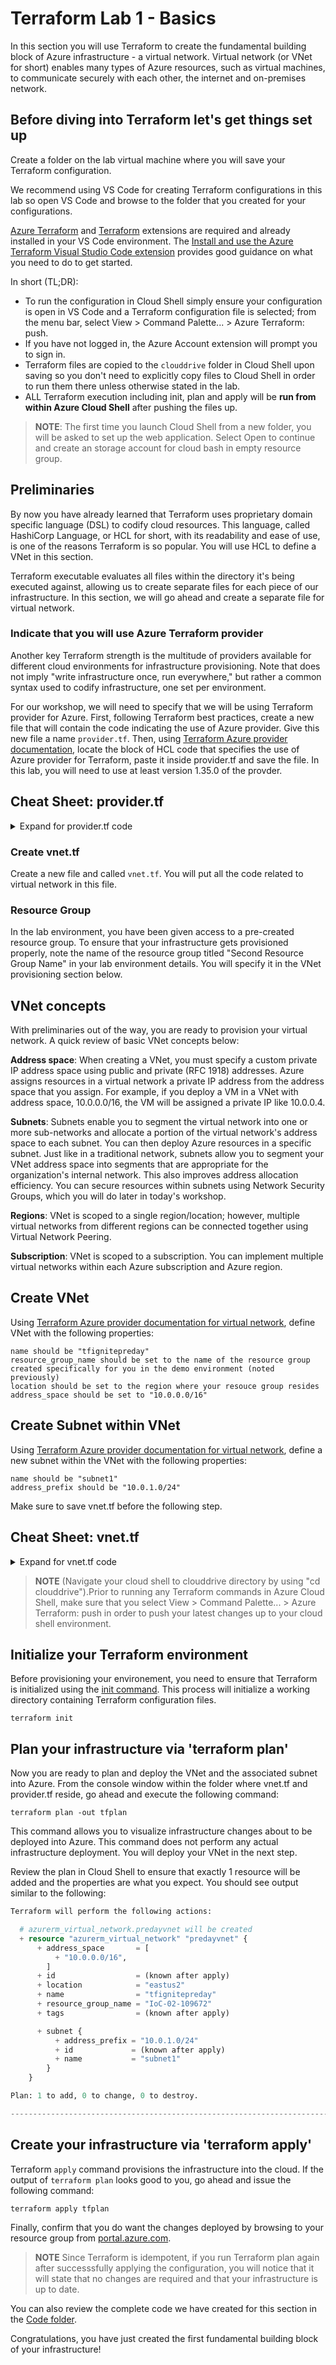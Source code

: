 # Terraform Lab 1 - Basics
In this section you will use Terraform to create the fundamental building block of Azure infrastructure - a virtual network. Virtual network (or VNet for short) enables many types of Azure resources, such as virtual machines, to communicate securely with each other, the internet and on-premises network.

## Before diving into Terraform let's get things set up

Create a folder on the lab virtual machine where you will save your Terraform configuration.

We recommend using VS Code for creating Terraform configurations in this lab so open VS Code and browse to the folder that you created for your configurations. 

[Azure Terraform](https://marketplace.visualstudio.com/items?itemName=ms-azuretools.vscode-azureterraform) and [Terraform](https://marketplace.visualstudio.com/items?itemName=mauve.terraform) extensions are required and already installed in your VS Code environment. The [Install and use the Azure Terraform Visual Studio Code extension](https://docs.microsoft.com/en-us/azure/terraform/terraform-vscode-extension) provides good guidance on what you need to do to get started. 

In short (TL;DR):
- To run the configuration in Cloud Shell simply ensure your configuration is open in VS Code and a Terraform configuration file is selected; from the menu bar, select View > Command Palette... > Azure Terraform: push.
- If you have not logged in, the Azure Account extension will prompt you to sign in.
- Terraform files are copied to the `clouddrive` folder in Cloud Shell upon saving so you don't need to explicitly copy files to Cloud Shell in order to run them there unless otherwise stated in the lab.
- ALL Terraform execution including init, plan and apply will be **run from within Azure Cloud Shell** after pushing the files up.

> **NOTE**: The first time you launch Cloud Shell from a new folder, you will be asked to set up the web application. Select Open to continue and create an storage account for cloud bash in empty resource group.

## Preliminaries
By now you have already learned that Terraform uses proprietary domain specific language (DSL) to codify cloud resources. This language, called HashiCorp Language, or HCL for short, with its readability and ease of use, is one of the reasons Terraform is so popular. You will use HCL to define a VNet in this section.

Terraform executable evaluates all files within the directory it's being executed against, allowing us to create separate files for each piece of our infrastructure. In this section, we will go ahead and create a separate file for virtual network.

### Indicate that you will use Azure Terraform provider
Another key Terraform strength is the multitude of providers available for different cloud environments for infrastructure provisioning. Note that does not imply "write infrastructure once, run everywhere," but rather a common syntax used to codify infrastructure, one set per environment.

For our workshop, we will need to specify that we will be using Terraform provider for Azure. First, following Terraform best practices, create a new file that will contain the code indicating the use of Azure provider. Give this new file a name `provider.tf`. Then, using [Terraform Azure provider documentation](https://www.terraform.io/docs/providers/azurerm/index.html), locate the block of HCL code that specifies the use of Azure provider for Terraform, paste it inside provider.tf and save the file. In this lab, you will need to use at least version 1.35.0 of the provder.

## Cheat Sheet: provider.tf
<details>
<summary>
Expand for provider.tf code
</summary>

```
# Configure the Azure Provider
provider "azurerm" {
    subscription_id = "xxxxxxx-xxxx-xxxx-xxxx-xxxxxxxxxxxx"
    client_id       = "xxxxxxx-xxxx-xxxx-xxxx-xxxxxxxxxxxx"
}
```
you can get this values form **Environment Details** page.
</details>

### Create vnet.tf
Create a new file and called ```vnet.tf```. You will put all the code related to virtual network in this file.

### Resource Group
In the lab environment, you have been given access to a pre-created resource group. To ensure that your infrastructure gets provisioned properly, note the name of the resource group titled "Second Resource Group Name" in your lab environment details. You will specify it in the VNet provisioning section below.

## VNet concepts
With preliminaries out of the way, you are ready to provision your virtual network. A quick review of basic VNet concepts below:

**Address space**: When creating a VNet, you must specify a custom private IP address space using public and private (RFC 1918) addresses. Azure assigns resources in a virtual network a private IP address from the address space that you assign. For example, if you deploy a VM in a VNet with address space, 10.0.0.0/16, the VM will be assigned a private IP like 10.0.0.4.

**Subnets**: Subnets enable you to segment the virtual network into one or more sub-networks and allocate a portion of the virtual network's address space to each subnet. You can then deploy Azure resources in a specific subnet. Just like in a traditional network, subnets allow you to segment your VNet address space into segments that are appropriate for the organization's internal network. This also improves address allocation efficiency. You can secure resources within subnets using Network Security Groups, which you will do later in today's workshop.

**Regions**: VNet is scoped to a single region/location; however, multiple virtual networks from different regions can be connected together using Virtual Network Peering.

**Subscription**: VNet is scoped to a subscription. You can implement multiple virtual networks within each Azure subscription and Azure region.

## Create VNet
Using [Terraform Azure provider documentation for virtual network](https://www.terraform.io/docs/providers/azurerm/r/virtual_network.html), define VNet with the following properties:

```
name should be "tfignitepreday"
resource_group_name should be set to the name of the resource group created specifically for you in the demo environment (noted previously)
location should be set to the region where your resouce group resides
address_space should be set to "10.0.0.0/16"
```

## Create Subnet within VNet
Using [Terraform Azure provider documentation for virtual network](https://www.terraform.io/docs/providers/azurerm/r/virtual_network.html), define a new subnet within the VNet with the following properties:

```
name should be "subnet1"
address_prefix should be "10.0.1.0/24"
```

Make sure to save vnet.tf before the following step.

## Cheat Sheet: vnet.tf
<details>
<summary>Expand for vnet.tf code</summary>

```
resource "azurerm_virtual_network" "predayvnet" {
  name                = "tfignitepreday"
  location            = "<<<REGION OF YOUR ASSIGNED RESOURCE GROUP>>>"
  resource_group_name = "<<<NAME OF YOUR ASSIGNED RESOURCE GROUP>>>"
  address_space       = ["10.0.0.0/16"]

  subnet {
    name           = "subnet1"
    address_prefix = "10.0.1.0/24"
  }
  }
```
</details>

>**NOTE** (Navigate your cloud shell to clouddrive directory by using "cd clouddrive").Prior to running any Terraform commands in Azure Cloud Shell, make sure that you select View > Command Palette... > Azure Terraform: push in order to push your latest changes up to your cloud shell environment. 

## Initialize your Terraform environment
Before provisioning your environement, you need to ensure that Terraform is initialized using the [init command](https://www.terraform.io/docs/commands/init.html). This process will initialize a working directory containing Terraform configuration files.

```terraform init```

## Plan your infrastructure via 'terraform plan'
Now you are ready to plan and deploy the VNet and the associated subnet into Azure. From the console window within the folder where vnet.tf and provider.tf reside, go ahead and execute the following command:

```terraform plan -out tfplan```

This command allows you to visualize infrastructure changes about to be deployed into Azure. This command does not perform any actual infrastructure deployment. You will deploy your VNet in the next step.

Review the plan in Cloud Shell to ensure that exactly 1 resource will be added and the properties are what you expect. You should see output similar to the following:

```terraform
Terraform will perform the following actions:

  # azurerm_virtual_network.predayvnet will be created
  + resource "azurerm_virtual_network" "predayvnet" {
      + address_space       = [
          + "10.0.0.0/16",
        ]
      + id                  = (known after apply)
      + location            = "eastus2"
      + name                = "tfignitepreday"
      + resource_group_name = "IoC-02-109672"
      + tags                = (known after apply)

      + subnet {
          + address_prefix = "10.0.1.0/24"
          + id             = (known after apply)
          + name           = "subnet1"
        }
    }

Plan: 1 to add, 0 to change, 0 to destroy.

------------------------------------------------------------------------
```

## Create your infrastructure via 'terraform apply'
Terraform ```apply``` command provisions the infrastructure into the cloud. If the output of ```terraform plan``` looks good to you, go ahead and issue the following command:

```terraform apply tfplan```

Finally, confirm that you do want the changes deployed by browsing to your resource group from [portal.azure.com](https://portal.azure.com). 

>**NOTE** Since Terraform is idempotent, if you run Terraform plan again after successsfully applying the configuration, you will notice that it will state that no changes are required and that your infrastructure is up to date.

You can also review the complete code we have created for this section in the [Code folder](https://github.com/Azure/Ignite2019_IaC_pre-day_docs/tree/master/Terraform/01%20-%20Basics/Code).

Congratulations, you have just created the first fundamental building block of your infrastructure!
